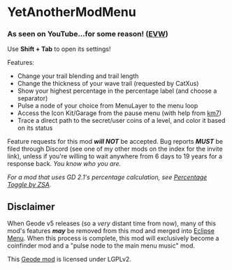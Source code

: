 # YetAnotherModMenu

### <c-ffff55>As seen on</c> <c-ff0000>You</c>Tube<c-ffff55>...for some reason!</c> ([EVW](https://www.youtube.com/watch?v=l2weYay_xNQ&t=207))

Use **Shift + Tab** to open its settings!

Features:
- Change your trail blending and trail length
- Change the thickness of your wave trail <c-00FFFF>(requested by CatXus)</c>
- Show your highest percentage in the percentage label (and choose a separator)
- Pulse a node of your choice from MenuLayer to the menu loop
- Access the Icon Kit/Garage from the pause menu (with help from [km7](https://github.com/Kingminer7))
- Trace a direct path to the secret/user coins of a level, and color it based on its status

<cy>Feature requests for this mod</c> ***<c-FF0000>will NOT</c>*** <cy>be accepted.</c> <c-FF0000>Bug reports ***__MUST__*** be filed through Discord (see one of my other mods on the index for the invite link), unless if you're willing to wait anywhere from 6 days to 19 years for a response back. *You know who you are.*</c>

<c-888888>*For a mod that uses GD 2.1's percentage calculation, see [Percentage Toggle by ZSA](mod:zsa.percentage-toggle).*</c>

## <cy>Disclaimer</c>

When Geode v5 releases (so a *very* distant time from now), many of this mod's features ***_<c-FF0000>may</c>_*** be removed from this mod and merged into [Eclipse Menu](mod:eclipse.eclipse-menu). When this process is complete, this mod will exclusively become a <c-FFD700>coinfinder mod</c> and a <co>"pulse node to the main menu music" mod</c>.

This [Geode mod](https://geode-sdk.org) is licensed under LGPLv2.